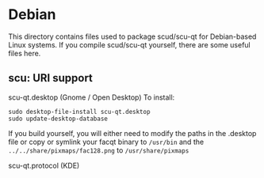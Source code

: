 
Debian
====================
This directory contains files used to package scud/scu-qt
for Debian-based Linux systems. If you compile scud/scu-qt yourself, there are some useful files here.

## scu: URI support ##


scu-qt.desktop  (Gnome / Open Desktop)
To install:

	sudo desktop-file-install scu-qt.desktop
	sudo update-desktop-database

If you build yourself, you will either need to modify the paths in
the .desktop file or copy or symlink your facqt binary to `/usr/bin`
and the `../../share/pixmaps/fac128.png` to `/usr/share/pixmaps`

scu-qt.protocol (KDE)

